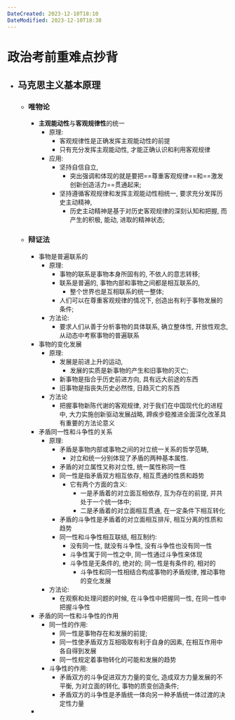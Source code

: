 ```yaml
---
DateCreated: 2023-12-10T18:10
DateModified: 2023-12-10T18:38
---
```

# 政治考前重难点抄背

- ## 马克思主义基本原理
	- ### 唯物论
		- **主观能动性**与**客观规律性**的统一
			- 原理:
				- 客观规律性是正确发挥主观能动性的前提
				- 只有充分发挥主观能动性, 才能正确认识和利用客观规律
			- 应用:
				- 坚持自信自立,
					- 突出强调和体现的就是要把==尊重客观规律==和==激发创新创造活力==贯通起来;
				- 坚持遵循客观规律和发挥主观能动性相统一, 要求充分发挥历史主动精神,
					- 历史主动精神是基于对历史客观规律的深刻认知和把握, 而产生的积极, 能动, 进取的精神状态;
	- ### 辩证法
		- 事物是普遍联系的
			- 原理:
				- 事物的联系是事物本身所固有的, 不依人的意志转移;
				- 联系是普遍的, 事物内部和事物之间都是相互联系的,
					- 整个世界也是互相联系的统一整体;
				- 人们可以在尊重客观规律的情况下, 创造出有利于事物发展的条件;
			- 方法论:
				- 要求人们从善于分析事物的具体联系, 确立整体性, 开放性观念, 从动态中考察事物的普遍联系
		- 事物的变化发展
			- 原理:
				- 发展是前进上升的运动,
					- 发展的实质是新事物的产生和旧事物的灭亡;
				- 新事物是指合乎历史前进方向, 具有远大前途的东西
				- 旧事物是指丧失历史必然性, 日趋灭亡的东西
			- 方法论
				- 把握事物新陈代谢的客观规律, 对于我们在中国现代化的进程中, 大力实施创新驱动发展战略, 蹄疾步稳推进全面深化改革具有重要的方法论意义
		- 矛盾同一性和斗争性的关系
			- 原理:
				- 矛盾是事物内部或事物之间的对立统一关系的哲学范畴, 
					- 对立和统一分别体现了矛盾的两种基本属性. 
				- 矛盾的对立属性又称对立性, 统一属性称同一性
				- 同一性是指矛盾双方相互依存, 相互贯通的性质和趋势
					- 它有两个方面的含义:
						- 一是矛盾着的对立面互相依存, 互为存在的前提, 并共处于一个统一体中;
						- 二是矛盾着的对立面相互贯通, 在一定条件下相互转化
				- 矛盾的斗争性是矛盾着的对立面相互排斥, 相互分离的性质和趋势
				- 同一性和斗争性相互联结, 相互制约:
					- 没有同一性, 就没有斗争性, 没有斗争性也没有同一性
					- 斗争性寓于同一性之中, 同一性通过斗争性来体现
					- 斗争性是无条件的, 绝对的; 同一性是有条件的, 相对的
						- 斗争性和同一性相结合构成事物的矛盾规律, 推动事物的变化发展
			- 方法论:
				- 在观察和处理问题的时候, 在斗争性中把握同一性, 在同一性中把握斗争性
		- 矛盾的同一性和斗争性的作用
			- 同一性的作用:
				- 同一性是事物存在和发展的前提;
				- 同一性使矛盾双方互相吸取有利于自身的因素, 在相互作用中各自得到发展
				- 同一性规定着事物转化的可能和发展的趋势
			- 斗争性的作用:
				- 矛盾双方的斗争促进双方力量的变化, 造成双方力量发展的不平衡, 为对立面的转化, 事物的质变创造条件;
				- 矛盾双方的斗争性是矛盾统一体向另一种矛盾统一体过渡的决定性力量
		- 
